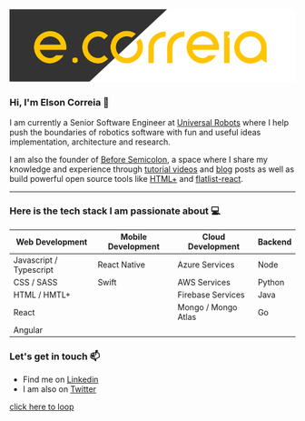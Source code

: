 ![ecorreia](https://github.com/ECorreia45/ECorreia45/blob/main/ecorreia-cover%402x.png)
### Hi, I'm Elson Correia 👋
I am currently a Senior Software Engineer at [Universal Robots](https://www.universal-robots.com/) where I help push the boundaries of robotics software with fun and useful ideas implementation, architecture and research.

I am also the founder of [Before Semicolon](https://beforesemicolon.com/), a space where I share my knowledge and experience through [tutorial videos](https://www.youtube.com/channel/UCrU33aw1k9BqTIq2yKXrmBw) and [blog](https://elsoncorreia.medium.com/) posts as well as build powerful open source tools like [HTML+](https://github.com/beforesemicolon/html-plus) and [flatlist-react](https://www.npmjs.com/package/flatlist-react).

---

### Here is the tech stack I am passionate about 💻 

| Web Development | Mobile Development | Cloud Development | Backend
| ------------- | ------------- | ------------- | ------------- |
| Javascript / Typescript  | React Native | Azure Services | Node |
| CSS / SASS  | Swift | AWS Services | Python |
| HTML / HMTL+  | | Firebase Services | Java |
| React  | | Mongo / Mongo Atlas| Go |
| Angular  | | | |

### Let's get in touch 📫

- Find me on [Linkedin](https://www.linkedin.com/in/elsoncorreia/)
- I am also on [Twitter](https://twitter.com/ecorreia__)

[click here to loop](http://elsoncorreia.com/)
